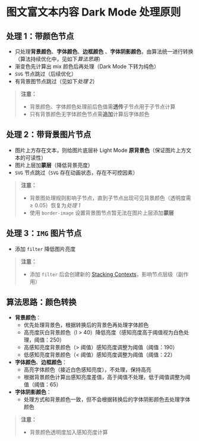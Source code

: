 # 图文富文本内容 Dark Mode 处理原则

## 处理 1：带颜色节点

* 只处理**背景颜色**、**字体颜色**、**边框颜色** 、**字体阴影颜色**，由算法统一进行转换（算法持续优化中，见如下*算法思路*）
* 渐变色先计算出 mix 颜色后再处理（Dark Mode 下转为纯色）
* `SVG` 节点跳过（后续优化）
* 有背景图节点跳过（见如下*处理 2*）

> **注意：**
> - 背景颜色、字体颜色处理前后色值需**透传**子节点用于子节点计算
> - 只有背景颜色无字体颜色节点需**追加**计算后字体颜色

## 处理 2：带背景图片节点

* 图片上方存在文本，则给图片底层补 Light Mode **原背景色**（保证图片上方文本的可读性）
* 图片上层加**蒙层**（降低背景亮度）
* `SVG` 节点跳过（`SVG` 存在动画状态，存在不可控因素）

> **注意：**
> - 背景图处理规则影响子节点，直到子节点出现可见背景颜色（透明度需 ≥ 0.05）恢复为*处理 1*
> - 使用 `border-image` 设置背景图节点暂无法在图片上层添加**蒙层**

## 处理 3：`IMG` 图片节点

* 添加 `filter` 降低图片亮度

> **注意：**
> - 添加 `filter` 后会创建新的 [Stacking Contexts](https://philipwalton.com/articles/what-no-one-told-you-about-z-index/)，影响节点层级（副作用）

## 算法思路：颜色转换

* **背景颜色**：
  * 优先处理背景色，根据转换后的背景色再处理字体颜色
  * 高亮度灰白背景颜色（l > 40）降低亮度（感知亮度高于阈值视为白色处理，阈值：250）
  * 高感知亮度背景颜色（> 阈值）感知亮度调整为阈值（阈值：190）
  * 低感知亮度背景颜色（< 阈值）感知亮度调整为阈值（阈值：22）
* **字体颜色**、**边框颜色**：
  * 高亮字体颜色（接近白色感知亮度），不处理，保持高亮
  * 根据背景颜色计算出感知亮度差值，高于阈值不处理，低于阈值调整为阈值（阈值：65）
* **字体阴影颜色**：
  * 处理方式和背景颜色一致，但不会根据转换后的字体阴影颜色去处理字体颜色

> **注意：**
> - 背景颜色透明度加入感知亮度计算
